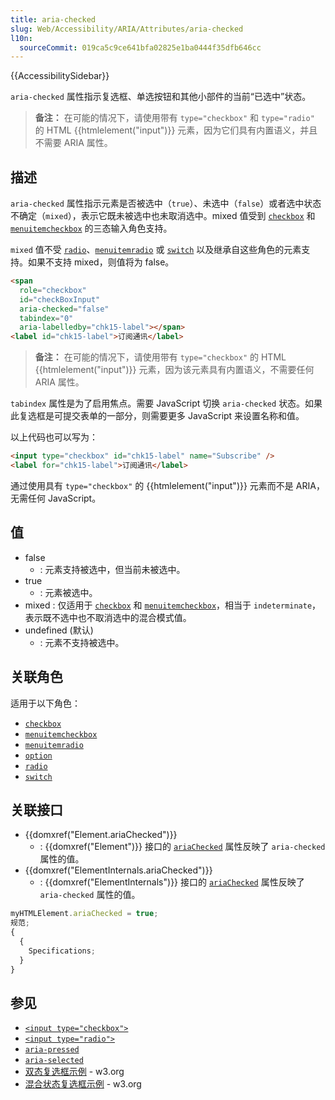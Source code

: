 ```yaml
---
title: aria-checked
slug: Web/Accessibility/ARIA/Attributes/aria-checked
l10n:
  sourceCommit: 019ca5c9ce641bfa02825e1ba0444f35dfb646cc
---
```


{{AccessibilitySidebar}}

`aria-checked` 属性指示复选框、单选按钮和其他小部件的当前“已选中”状态。

> **备注：** 在可能的情况下，请使用带有 `type="checkbox"` 和 `type="radio"` 的 HTML {{htmlelement("input")}} 元素，因为它们具有内置语义，并且不需要 ARIA 属性。

## 描述

`aria-checked` 属性指示元素是否被选中（`true`）、未选中（`false`）或者选中状态不确定（`mixed`），表示它既未被选中也未取消选中。mixed 值受到 [`checkbox`](/zh-CN/docs/Web/Accessibility/ARIA/Roles/checkbox_role) 和 [`menuitemcheckbox`](/zh-CN/docs/Web/Accessibility/ARIA/Roles/menuitemcheckbox_role) 的三态输入角色支持。

`mixed` 值不受 [`radio`](/zh-CN/docs/Web/Accessibility/ARIA/Roles/radio_role)、[`menuitemradio`](/zh-CN/docs/Web/Accessibility/ARIA/Roles/menuitemradio_role) 或 [`switch`](/zh-CN/docs/Web/Accessibility/ARIA/Roles/switch_role) 以及继承自这些角色的元素支持。如果不支持 mixed，则值将为 false。

```html
<span
  role="checkbox"
  id="checkBoxInput"
  aria-checked="false"
  tabindex="0"
  aria-labelledby="chk15-label"></span>
<label id="chk15-label">订阅通讯</label>
```

> **备注：** 在可能的情况下，请使用带有 `type="checkbox"` 的 HTML {{htmlelement("input")}} 元素，因为该元素具有内置语义，不需要任何 ARIA 属性。

`tabindex` 属性是为了启用焦点。需要 JavaScript 切换 `aria-checked` 状态。如果此复选框是可提交表单的一部分，则需要更多 JavaScript 来设置名称和值。

以上代码也可以写为：

```html
<input type="checkbox" id="chk15-label" name="Subscribe" />
<label for="chk15-label">订阅通讯</label>
```

通过使用具有 `type="checkbox"` 的 {{htmlelement("input")}} 元素而不是 ARIA，无需任何 JavaScript。

## 值

- false
  - : 元素支持被选中，但当前未被选中。
- true
  - : 元素被选中。
- mixed
  : 仅适用于 [`checkbox`](/zh-CN/docs/Web/Accessibility/ARIA/Roles/checkbox_role) 和 [`menuitemcheckbox`](/zh-CN/docs/Web/Accessibility/ARIA/Roles/menuitemcheckbox_role)，相当于 `indeterminate`，表示既不选中也不取消选中的混合模式值。
- undefined (默认)
  - : 元素不支持被选中。

## 关联角色

适用于以下角色：

- [`checkbox`](/zh-CN/docs/Web/Accessibility/ARIA/Roles/checkbox_role)
- [`menuitemcheckbox`](/zh-CN/docs/Web/Accessibility/ARIA/Roles/menuitemcheckbox_role)
- [`menuitemradio`](/zh-CN/docs/Web/Accessibility/ARIA/Roles/menuitemradio_role)
- [`option`](/zh-CN/docs/Web/Accessibility/ARIA/Roles/option_role)
- [`radio`](/zh-CN/docs/Web/Accessibility/ARIA/Roles/radio_role)
- [`switch`](/zh-CN/docs/Web/Accessibility/ARIA/Roles/switch_role)

## 关联接口

- {{domxref("Element.ariaChecked")}}
  - : {{domxref("Element")}} 接口的 [`ariaChecked`](/zh-CN/docs/Web/API/Element/ariaChecked) 属性反映了 `aria-checked` 属性的值。
- {{domxref("ElementInternals.ariaChecked")}}
  - : {{domxref("ElementInternals")}} 接口的 [`ariaChecked`](/zh-CN/docs/Web/API/Element/ariaChecked) 属性反映了 `aria-checked` 属性的值。

```js
myHTMLElement.ariaChecked = true;
规范;
{
  {
    Specifications;
  }
}
```

## 参见

- [`<input type="checkbox">`](/zh-CN/docs/Web/HTML/Element/input/checkbox)
- [`<input type="radio">`](/zh-CN/docs/Web/HTML/Element/input/radio)
- [`aria-pressed`](/zh-CN/docs/Web/Accessibility/ARIA/Attributes/aria-pressed)
- [`aria-selected`](/zh-CN/docs/Web/Accessibility/ARIA/Attributes/aria-selected)
- [双态复选框示例](https://www.w3.org/WAI/ARIA/apg/example-index/checkbox/checkbox.html) - w3.org
- [混合状态复选框示例](https://www.w3.org/WAI/ARIA/apg/example-index/checkbox/checkbox-mixed.html) - w3.org
